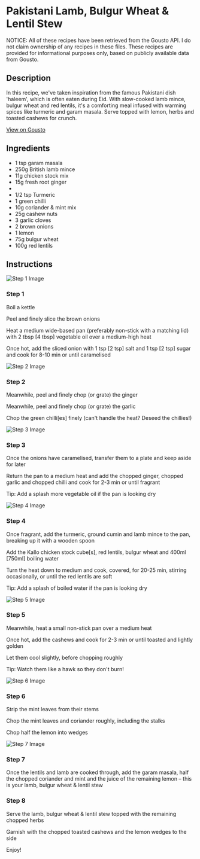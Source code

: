 # Pakistani Lamb, Bulgur Wheat & Lentil Stew

NOTICE: All of these recipes have been retrieved from the Gousto API. I do not claim ownership of any recipes in these files. These recipes are provided for informational purposes only, based on publicly available data from Gousto.

## Description

In this recipe, we've taken inspiration from the famous Pakistani dish 'haleem', which is often eaten during Eid. With slow-cooked lamb mince, bulgur wheat and red lentils, it's a comforting meal infused with warming spices like turmeric and garam masala. Serve topped with lemon, herbs and toasted cashews for crunch.


[View on Gousto](https://www.gousto.co.uk/recipes/cookbook/pakistani-lamb-bulgur-wheat-lentil-stew)

## Ingredients

- 1 tsp garam masala
- 250g British lamb mince
- 11g chicken stock mix
- 15g fresh root ginger
- 
- 1/2 tsp Turmeric
- 1 green chilli
- 10g coriander & mint mix
- 25g cashew nuts 
- 3 garlic cloves
- 2 brown onions
- 1 lemon
- 75g bulgur wheat
- 100g red lentils

## Instructions

![Step 1 Image](https://production-media.gousto.co.uk/cms/recipe-step-image/Step-1-1602081884031-x200.jpg)

### Step 1

Boil a kettle

Peel and finely slice the brown onions

Heat a medium wide-based pan (preferably non-stick with a matching lid) with 2 tbsp<span class="text-danger"> [4 tbsp]</span> vegetable oil over a medium-high heat

Once hot, add the sliced onion with 1 tsp <span class="text-danger">[2 tsp]</span> salt and 1 tsp <span class="text-danger">[2 tsp] </span>sugar and cook for 8-10 min or until caramelised

![Step 2 Image](https://production-media.gousto.co.uk/cms/recipe-step-image/Step-2-1602081925586-x200.jpg)

### Step 2

Meanwhile, peel and finely chop (or grate) the ginger

Meanwhile, peel and finely chop (or grate) the garlic

Chop the green chilli<span class="text-danger">[es] </span>finely<span class="text-danger"> </span>(can't handle the heat? Deseed the chillies!)

![Step 3 Image](https://production-media.gousto.co.uk/cms/recipe-step-image/Step-3-1602081953103-x200.jpg)

### Step 3

Once the onions have caramelised, transfer them to a plate and keep aside for later

Return the pan to a medium heat and add the chopped ginger, chopped garlic and chopped chilli and cook for 2-3 min or until fragrant

Tip: Add a splash more vegetable oil if the pan is looking dry

![Step 4 Image](https://production-media.gousto.co.uk/cms/recipe-step-image/Step-4-1602081991404-x200.jpg)

### Step 4

Once fragrant, add the turmeric, ground cumin and lamb mince to the pan, breaking up it with a wooden spoon

Add the Kallo chicken stock cube<span class="text-danger">[s]</span>, red lentils, bulgur wheat and 400ml <span class="text-danger">[750ml]</span> boiling water

Turn the heat down to medium and cook, covered, for 20-25 min, stirring occasionally, or until the red lentils are soft

Tip: Add a splash of boiled water if the pan is looking dry

![Step 5 Image](https://production-media.gousto.co.uk/cms/recipe-step-image/Step-5-1602082080200-x200.jpg)

### Step 5

Meanwhile, heat a small non-stick pan over a medium heat

Once hot, add the cashews and cook for 2-3 min or until toasted and lightly golden

Let them cool slightly, before chopping roughly

Tip: Watch them like a hawk so they don't burn!

![Step 6 Image](https://production-media.gousto.co.uk/cms/recipe-step-image/Step-6-1602082112998-x200.jpg)

### Step 6

Strip the mint leaves from their stems

Chop the mint leaves and coriander roughly, including the stalks

Chop half the lemon into wedges

![Step 7 Image](https://production-media.gousto.co.uk/cms/recipe-step-image/Step-7-1602082165865-x200.jpg)

### Step 7

Once the lentils and lamb are cooked through, add the garam masala, half the chopped coriander and mint and the juice of the remaining lemon – this is your lamb, bulgur wheat & lentil stew

### Step 8

Serve the lamb, bulgur wheat & lentil stew topped with the remaining chopped herbs

Garnish with the chopped toasted cashews and the lemon wedges to the side

Enjoy!

